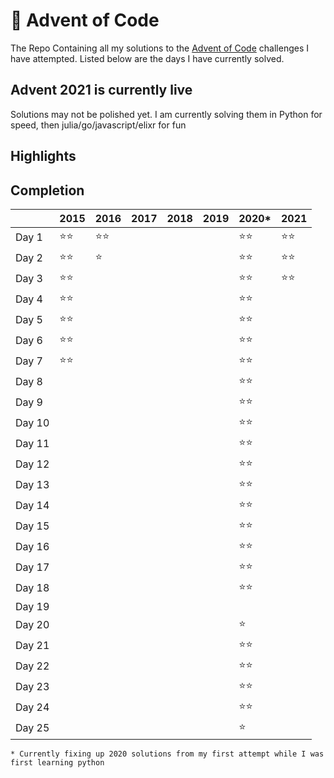 # :christmas_tree: Advent of Code

The Repo Containing all my solutions to the [Advent of Code](https://adventofcode.com/) challenges I have attempted.
Listed below are the days I have currently solved.

## Advent 2021 is currently live

Solutions may not be polished yet.
I am currently solving them in Python for speed, then julia/go/javascript/elixr for fun

## Highlights

## Completion

|        |    2015    |    2016    |    2017    |    2018    |    2019    |    2020*   |    2021    |
| ------ |    ----    |    ----    |    ----    |    ----    |    ----    |    ----    |    ----    |
| Day 1  |:star::star:|:star::star:|            |            |            |:star::star:|:star::star:|
| Day 2  |:star::star:|:star:      |            |            |            |:star::star:|:star::star:|
| Day 3  |:star::star:|            |            |            |            |:star::star:|:star::star:|
| Day 4  |:star::star:|            |            |            |            |:star::star:|            |
| Day 5  |:star::star:|            |            |            |            |:star::star:|            |
| Day 6  |:star::star:|            |            |            |            |:star::star:|            |
| Day 7  |:star::star:|            |            |            |            |:star::star:|            |
| Day 8  |            |            |            |            |            |:star::star:|            |
| Day 9  |            |            |            |            |            |:star::star:|            |
| Day 10 |            |            |            |            |            |:star::star:|            |
| Day 11 |            |            |            |            |            |:star::star:|            |
| Day 12 |            |            |            |            |            |:star::star:|            |
| Day 13 |            |            |            |            |            |:star::star:|            |
| Day 14 |            |            |            |            |            |:star::star:|            |
| Day 15 |            |            |            |            |            |:star::star:|            |
| Day 16 |            |            |            |            |            |:star::star:|            |
| Day 17 |            |            |            |            |            |:star::star:|            |
| Day 18 |            |            |            |            |            |:star::star:|            |
| Day 19 |            |            |            |            |            |            |            |
| Day 20 |            |            |            |            |            |:star:      |            |
| Day 21 |            |            |            |            |            |:star::star:|            |
| Day 22 |            |            |            |            |            |:star::star:|            |
| Day 23 |            |            |            |            |            |:star::star:|            |
| Day 24 |            |            |            |            |            |:star::star:|            |
| Day 25 |            |            |            |            |            |:star:      |            |

    * Currently fixing up 2020 solutions from my first attempt while I was first learning python
